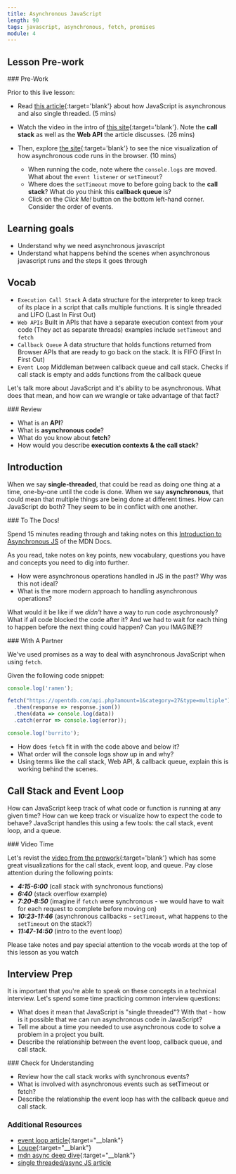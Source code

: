 ```yaml
---
title: Asynchronous JavaScript
length: 90
tags: javascript, asynchronous, fetch, promises
module: 4
---
```


## Lesson Pre-work
<section class="call-to-action">
### Pre-Work

Prior to this live lesson: 
- Read [this article](https://dev.to/steelvoltage/if-javascript-is-single-threaded-how-is-it-asynchronous-56gd){:target='blank'} about how JavaScript is asynchronous and also single threaded. (5 mins)

- Watch the video in the intro of [this site](http://latentflip.com/loupe){:target='blank'}.  Note the **call stack**  as well as the **Web API** the article discusses. (26 mins)

- Then, explore [the site](http://latentflip.com/loupe){:target='blank'} to see the nice visualization of how asynchronous code runs in the browser. (10 mins)
  - When running the code, note where the `console.logs` are moved.  What about the `event listener` or `setTimeout`?
  - Where does the `setTimeout` move to before going back to the **call stack**?  What do you think this **callback queue** is?
  - Click on the *Click Me!* button on the bottom left-hand corner.  Consider the order of events.
</section>


## Learning goals
* Understand why we need asynchronous javascript
* Understand what happens behind the scenes when asynchronous javascript runs and the steps it goes through

## Vocab

- `Execution Call Stack` A data structure for the interpreter to keep track of its place in a script that calls multiple functions. It is single threaded and LIFO (Last In First Out)
- `Web APIs` Built in APIs that have a separate execution context from your code (They act as separate threads) examples include `setTimeout` and `fetch`
- `Callback Queue` A data structure that holds functions returned from Browser APIs that are ready to go back on the stack. It is FIFO (First In First Out)
- `Event Loop` Middleman between callback queue and call stack. Checks if call stack is empty and adds functions from the callback queue

Let's talk more about JavaScript and it's ability to be asynchronous. What does that mean, and how can we wrangle or take advantage of that fact?

<section class="call-to-action">
### Review

- What is an **API**?
- What is **asynchronous code**?
- What do you know about **fetch**?
- How would you describe **execution contexts & the call stack**?
</section>

## Introduction

When we say **single-threaded**, that could be read as doing one thing at a time, one-by-one until the code is done. When we say **asynchronous**, that could mean that multiple things are being done at different times. How can JavaScript do both? They seem to be in conflict with one another.

<section class="call-to-action">
### To The Docs!

Spend 15 minutes reading through and taking notes on this [Introduction to Asynchronous JS](https://developer.mozilla.org/en-US/docs/Learn/JavaScript/Asynchronous/Introducing) of the MDN Docs.

As you read, take notes on key points, new vocabulary, questions you have and concepts you need to dig into further.

* How were asynchronous operations handled in JS in the past?  Why was this not ideal?
* What is the more modern approach to handling asynchronous operations? 

</section>

What would it be like if we _didn't_ have a way to run code asychronously?  What if all code blocked the code after it?  And we had to wait for each thing to happen before the next thing could happen?  Can you IMAGINE??

<section class="call-to-action">
### With A Partner

We've used promises as a way to deal with asynchronous JavaScript when using `fetch`.

Given the following code snippet:
```javascript
console.log('ramen');

fetch("https://opentdb.com/api.php?amount=1&category=27&type=multiple")
  .then(response => response.json())
  .then(data => console.log(data))
  .catch(error => console.log(error));

console.log('burrito');
```

* How does `fetch` fit in with the code above and below it?
* What order will the console logs show up in and why?
* Using terms like the call stack, Web API, & callback queue, explain this is working behind the scenes.
</section>


## Call Stack and Event Loop

How can JavaScript keep track of what code or function is running at any given time? How can we keep track or visualize how to expect the code to behave? JavaScript handles this using a few tools: the call stack, event loop, and a queue.

<section class="call-to-action">
### Video Time

Let's revist the [video from the prework](https://www.youtube.com/watch?v=8aGhZQkoFbQ){:target='blank'} which has some great visualizations for the call stack, event loop, and queue. Pay close attention during the following points:

* ***4:15-6:00*** (call stack with synchronous functions)
* ***6:40*** (stack overflow example)
* ***7:20-8:50*** (imagine if `fetch` were synchronous - we would have to wait for each request to complete before moving on)
* ***10:23-11:46*** (asynchronous callbacks - `setTimeout`, what happens to the `setTimeout` on the stack?)
* ***11:47-14:50*** (intro to the event loop)

Please take notes and pay special attention to the vocab words at the top of this lesson as you watch
</section>

## Interview Prep

It is important that you're able to speak on these concepts in a technical interview. Let's spend some time practicing common interview questions:
* What does it mean that JavaScript is "single threaded"? With that - how is it possible that we can run asynchronous code in JavaScript?
* Tell me about a time you needed to use asynchronous code to solve a problem in a project you built.
* Describe the relationship between the event loop, callback queue, and call stack. 

<section class="checks-for-understanding">
### Check for Understanding

* Review how the call stack works with synchronous events?
* What is involved with asynchronous events such as setTimeout or fetch?
* Describe the relationship the event loop has with the callback queue and call stack.
</section>

### Additional Resources
* [event loop article](https://www.educative.io/edpresso/what-is-an-event-loop-in-javascript){:target="\__blank"}
* [Loupe](http://latentflip.com/loupe){:target="\__blank"}
* [mdn async deep dive](https://developer.mozilla.org/en-US/docs/Learn/JavaScript/Asynchronous){:target="\__blank"}
* [single threaded/async JS article](https://dev.to/bbarbour/if-javascript-is-single-threaded-how-is-it-asynchronous-56gd)